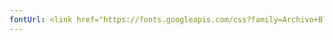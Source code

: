 ```yaml
---
fontUrl: <link href="https://fonts.googleapis.com/css?family=Archivo+Black" rel="stylesheet">
---
```

